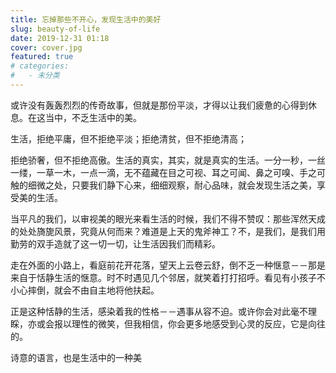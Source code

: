 ```yaml
---
title: 忘掉那些不开心，发现生活中的美好
slug: beauty-of-life
date: 2019-12-31 01:18
cover: cover.jpg
featured: true
# categories:
#   - 未分类
---
```


或许没有轰轰烈烈的传奇故事，但就是那份平淡，才得以让我们疲惫的心得到休息。在这当中，不乏生活中的美。

生活，拒绝平庸，但不拒绝平淡；拒绝清贫，但不拒绝清高；

拒绝骄奢，但不拒绝高傲。生活的真实，其实，就是真实的生活。一分一秒，一丝一缕，一草一木，一点一滴，无不蕴藏在目之可视、耳之可闻、鼻之可嗅、手之可触的细微之处，只要我们静下心来，细细观察，耐心品味，就会发现生活之美，享受美的生活。

当平凡的我们，以审视美的眼光来看生活的时候，我们不得不赞叹：那些浑然天成的处处旖旎风景，究竟从何而来？难道是上天的鬼斧神工？不，是我们，是我们用勤劳的双手造就了这一切一切，让生活因我们而精彩。

走在外面的小路上，看庭前花开花落，望天上云卷云舒，倒不乏一种惬意－－那是来自于恬静生活的惬意。时不时遇见几个邻居，就笑着打打招呼。看见有小孩子不小心摔倒，就会不由自主地将他扶起。

正是这种恬静的生活，感染着我的性格－－遇事从容不迫。或许你会对此毫不理睬，亦或会报以理性的微笑，但我相信，你会更多地感受到心灵的反应，它是向往的。

诗意的语言，也是生活中的一种美
